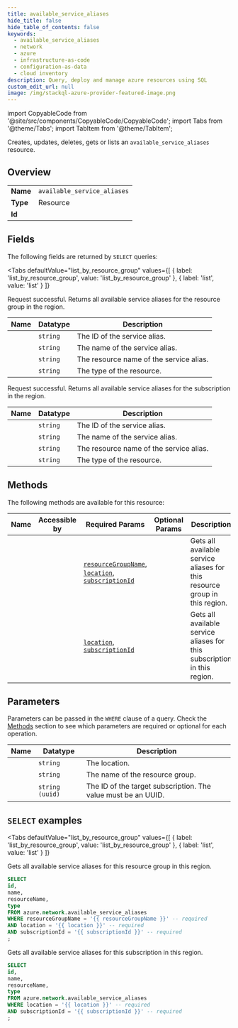 ```yaml
--- 
title: available_service_aliases
hide_title: false
hide_table_of_contents: false
keywords:
  - available_service_aliases
  - network
  - azure
  - infrastructure-as-code
  - configuration-as-data
  - cloud inventory
description: Query, deploy and manage azure resources using SQL
custom_edit_url: null
image: /img/stackql-azure-provider-featured-image.png
---
```


import CopyableCode from '@site/src/components/CopyableCode/CopyableCode';
import Tabs from '@theme/Tabs';
import TabItem from '@theme/TabItem';

Creates, updates, deletes, gets or lists an <code>available_service_aliases</code> resource.

## Overview
<table><tbody>
<tr><td><b>Name</b></td><td><code>available_service_aliases</code></td></tr>
<tr><td><b>Type</b></td><td>Resource</td></tr>
<tr><td><b>Id</b></td><td><CopyableCode code="azure.network.available_service_aliases" /></td></tr>
</tbody></table>

## Fields

The following fields are returned by `SELECT` queries:

<Tabs
    defaultValue="list_by_resource_group"
    values={[
        { label: 'list_by_resource_group', value: 'list_by_resource_group' },
        { label: 'list', value: 'list' }
    ]}
>
<TabItem value="list_by_resource_group">

Request successful. Returns all available service aliases for the resource group in the region.

<table>
<thead>
    <tr>
    <th>Name</th>
    <th>Datatype</th>
    <th>Description</th>
    </tr>
</thead>
<tbody>
<tr>
    <td><CopyableCode code="id" /></td>
    <td><code>string</code></td>
    <td>The ID of the service alias.</td>
</tr>
<tr>
    <td><CopyableCode code="name" /></td>
    <td><code>string</code></td>
    <td>The name of the service alias.</td>
</tr>
<tr>
    <td><CopyableCode code="resourceName" /></td>
    <td><code>string</code></td>
    <td>The resource name of the service alias.</td>
</tr>
<tr>
    <td><CopyableCode code="type" /></td>
    <td><code>string</code></td>
    <td>The type of the resource.</td>
</tr>
</tbody>
</table>
</TabItem>
<TabItem value="list">

Request successful. Returns all available service aliases for the subscription in the region.

<table>
<thead>
    <tr>
    <th>Name</th>
    <th>Datatype</th>
    <th>Description</th>
    </tr>
</thead>
<tbody>
<tr>
    <td><CopyableCode code="id" /></td>
    <td><code>string</code></td>
    <td>The ID of the service alias.</td>
</tr>
<tr>
    <td><CopyableCode code="name" /></td>
    <td><code>string</code></td>
    <td>The name of the service alias.</td>
</tr>
<tr>
    <td><CopyableCode code="resourceName" /></td>
    <td><code>string</code></td>
    <td>The resource name of the service alias.</td>
</tr>
<tr>
    <td><CopyableCode code="type" /></td>
    <td><code>string</code></td>
    <td>The type of the resource.</td>
</tr>
</tbody>
</table>
</TabItem>
</Tabs>

## Methods

The following methods are available for this resource:

<table>
<thead>
    <tr>
    <th>Name</th>
    <th>Accessible by</th>
    <th>Required Params</th>
    <th>Optional Params</th>
    <th>Description</th>
    </tr>
</thead>
<tbody>
<tr>
    <td><a href="#list_by_resource_group"><CopyableCode code="list_by_resource_group" /></a></td>
    <td><CopyableCode code="select" /></td>
    <td><a href="#parameter-resourceGroupName"><code>resourceGroupName</code></a>, <a href="#parameter-location"><code>location</code></a>, <a href="#parameter-subscriptionId"><code>subscriptionId</code></a></td>
    <td></td>
    <td>Gets all available service aliases for this resource group in this region.</td>
</tr>
<tr>
    <td><a href="#list"><CopyableCode code="list" /></a></td>
    <td><CopyableCode code="select" /></td>
    <td><a href="#parameter-location"><code>location</code></a>, <a href="#parameter-subscriptionId"><code>subscriptionId</code></a></td>
    <td></td>
    <td>Gets all available service aliases for this subscription in this region.</td>
</tr>
</tbody>
</table>

## Parameters

Parameters can be passed in the `WHERE` clause of a query. Check the [Methods](#methods) section to see which parameters are required or optional for each operation.

<table>
<thead>
    <tr>
    <th>Name</th>
    <th>Datatype</th>
    <th>Description</th>
    </tr>
</thead>
<tbody>
<tr id="parameter-location">
    <td><CopyableCode code="location" /></td>
    <td><code>string</code></td>
    <td>The location.</td>
</tr>
<tr id="parameter-resourceGroupName">
    <td><CopyableCode code="resourceGroupName" /></td>
    <td><code>string</code></td>
    <td>The name of the resource group.</td>
</tr>
<tr id="parameter-subscriptionId">
    <td><CopyableCode code="subscriptionId" /></td>
    <td><code>string (uuid)</code></td>
    <td>The ID of the target subscription. The value must be an UUID.</td>
</tr>
</tbody>
</table>

## `SELECT` examples

<Tabs
    defaultValue="list_by_resource_group"
    values={[
        { label: 'list_by_resource_group', value: 'list_by_resource_group' },
        { label: 'list', value: 'list' }
    ]}
>
<TabItem value="list_by_resource_group">

Gets all available service aliases for this resource group in this region.

```sql
SELECT
id,
name,
resourceName,
type
FROM azure.network.available_service_aliases
WHERE resourceGroupName = '{{ resourceGroupName }}' -- required
AND location = '{{ location }}' -- required
AND subscriptionId = '{{ subscriptionId }}' -- required
;
```
</TabItem>
<TabItem value="list">

Gets all available service aliases for this subscription in this region.

```sql
SELECT
id,
name,
resourceName,
type
FROM azure.network.available_service_aliases
WHERE location = '{{ location }}' -- required
AND subscriptionId = '{{ subscriptionId }}' -- required
;
```
</TabItem>
</Tabs>
